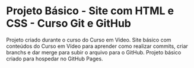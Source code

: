 # Projeto Básico - Site com HTML e CSS - Curso Git e GitHub
 Projeto criado durante o curso do Curso em Vídeo. Site básico com conteúdos do Curso em Vídeo para aprender como realizar commits, criar branchs e dar merge para subir o arquivo para o GitHub.
 Projeto básico criado para hospedar no GitHub Pages.
